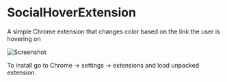 SocialHoverExtension
====================

A simple Chrome extension that changes color based on the link the user is hovering on

![Screenshot](https://raq.github.com/jeffhodnett/SocialHoverExtension/master/screenshot.jpg)

To install go to Chrome -> settings -> extensions and load unpacked extension.
